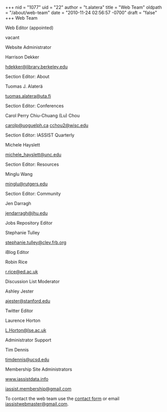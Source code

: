 +++
nid = "1077"
uid = "22"
author = "t.alatera"
title = "Web Team"
oldpath = "/about/web-team"
date = "2010-11-24 02:56:57 -0700"
draft = "false"
+++
Web Team

Web Editor (appointed)

vacant



Website Administrator

Harrison Dekker

hdekker@library.berkeley.edu

Section Editor: About

Tuomas J. Alaterä

tuomas.alatera@uta.fi

Section Editor: Conferences

Carol Perry
Chiu-Chuang (Lu) Chou

carolp@uoguelph.ca
cchou2@wisc.edu

Section Editor: IASSIST Quarterly

Michele Hayslett

michele_hayslett@unc.edu

Section Editor: Resources

Minglu Wang

minglu@rutgers.edu

Section Editor: Community

Jen Darragh

jendarragh@jhu.edu

Jobs Repository Editor

Stephanie Tulley

stephanie.tulley@clev.frb.org

iBlog Editor

Robin Rice

r.rice@ed.ac.uk

Discussion List Moderator

Ashley Jester

ajester@stanford.edu

Twitter Editor

Laurence Horton

L.Horton@lse.ac.uk

Administrator Support

Tim Dennis

timdennis@ucsd.edu

Membership Site Administrators

www.iassistdata.info

iassist.membership@gmail.com

To contact the web team use the [contact
form](http://www.iassistdata.org/contact) or email
iassistwebmaster@gmail.com.
